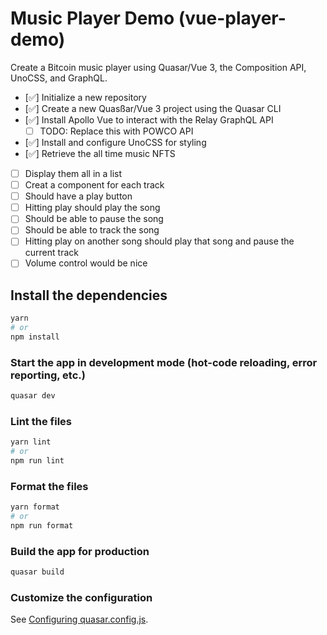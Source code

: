 # Music Player Demo (vue-player-demo)

Create a Bitcoin music player using Quasar/Vue 3, the Composition API, UnoCSS, and GraphQL.

- [✅] Initialize a new repository
- [✅] Create a new Quasßar/Vue 3 project using the Quasar CLI
- [✅] Install Apollo Vue to interact with the Relay GraphQL API
  - [ ] TODO: Replace this with POWCO API
- [✅] Install and configure UnoCSS for styling
- [✅] Retrieve the all time music NFTS
- [ ] Display them all in a list
- [ ] Creat a component for each track
- [ ] Should have a play button
- [ ] Hitting play should play the song
- [ ] Should be able to pause the song
- [ ] Should be able to track the song
- [ ] Hitting play on another song should play that song and pause the current track
- [ ] Volume control would be nice

## Install the dependencies

```bash
yarn
# or
npm install
```

### Start the app in development mode (hot-code reloading, error reporting, etc.)

```bash
quasar dev
```

### Lint the files

```bash
yarn lint
# or
npm run lint
```

### Format the files

```bash
yarn format
# or
npm run format
```

### Build the app for production

```bash
quasar build
```

### Customize the configuration

See [Configuring quasar.config.js](https://v2.quasar.dev/quasar-cli-vite/quasar-config-js).
